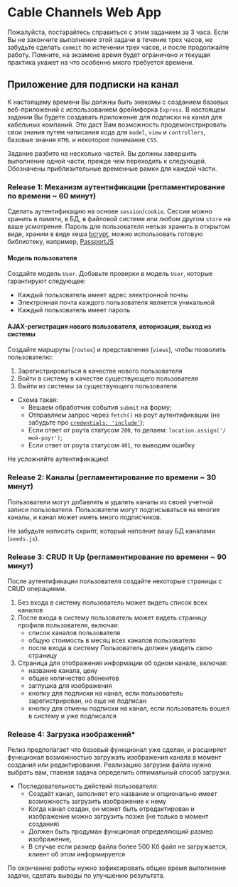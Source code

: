 # Cable Channels Web App

Пожалуйста, постарайтесь справиться с этим заданием за 3 часа. 
Если Вы не закончите выполнение этой задачи в течение трех часов, не забудьте сделать `commit` по истечении трех часов, и после продолжайте работу.
Помните, на экзамене время будет ограничено и текущая практика укажет на что особенно много требуется времени.

## Приложение для подписки на канал

К настоящему времени Вы должны быть знакомы с созданием базовых веб-приложений с использованием фреймфорка `Express`. В настоящем задании Вы будете создавать приложение для подписки на канал для кабельных компаний. Это даст Вам возможность продемонстрировать свои знания путем написания кода для `model`, `view` и `controllers`, базовые знания `HTML` и некоторое понимание `CSS`.

Задание разбито на несколько частей. Вы должны завершить выполнение одной части, прежде чем переходить к следующей. 
Обозначены приблизительные временные рамки для каждой части.

### Release 1: Механизм аутентификации (регламентирование по времени ~ 60 минут)

Сделать аутентификацию на основе `session`/`cookie`. Сессии можно хранить в памяти, в БД, в файловой системе или любом другом `store` на ваше усмотрение.
Пароль для пользователя нельзя хранить в открытом виде, храним в виде хеша [bcrypt](https://github.com/kelektiv/node.bcrypt.js), можно использовать готовую библиотеку, например, [PassportJS](http://www.passportjs.org/) 

#### Модель пользователя

Создайте модель `User`. Добавьте проверки в модель `User`, которые гарантируют следующее:

- Каждый пользователь имеет адрес электронной почты
- Электронная почта каждого пользователя является уникальной
- Каждый пользователь имеет пароль

#### AJAX-регистрация нового пользователя, авторизация, выход из системы

Создайте маршруты (`routes`) и представления (`views`), чтобы позволить пользователю:

1. Зарегистрироваться в качестве нового пользователя
2. Войти в систему в качестве существующего пользователя
3. Выйти из системы за существующего пользователя

- Схема такая:
   - Вешаем обработчик события `submit` на форму;
   - Отправляем запрос через `fetch()` на роут аутентификации (не забудьте про [`credentials: 'include'`](https://developer.mozilla.org/en-US/docs/Web/API/Request/credentials));
   - Если ответ от роута статусом `200`, то делаем: `location.assign('/мой-роут')`;
   - Если ответ от роута статусом `401`, то выводим ошибку

Не усложняйте аутентификацию!

### Release 2: Каналы (регламентирование по времени ~ 30 минут)

Пользователи могут добавлять и удалять каналы из своей учетной записи пользователя. Пользователи могут подписываться на многие каналы, и канал может иметь много подписчиков. 

Не забудьте написать скрипт, который наполнит вашу БД каналами (`seeds.js`).


### Release 3: CRUD It Up (регламентирование по времени ~ 90 минут)

После аутентификации пользователя создайте некоторые страницы с CRUD операциями.

1. Без входа в систему пользователь может видеть список всех каналов
2. После входа в систему пользователь может видеть страницу профиля пользователя, включая:
   * список каналов пользователя
   * общую стоимость в месяц всех каналов пользователя
   * после входа в систему Пользователь должен увидеть свою страницу
3. Страница для отображения информации об одном канале, включая:
   * название канала, цену
   * общее количество абонентов
   * заглушка для изображения
   * кнопку для подписки на канал, если пользователь зарегистрирован, но еще не подписан
   * кнопку для отмены подписки на канал, если пользователь вошел в систему и уже подписался   

### Release 4: Загрузка изображений*

Релиз предполагает что базовый функционал уже сделан, и расширяет функционал возможностью загружать изображения канала в момент создания или редактирования.
Реализацию загрузки файла нужно выбрать вам, главная задача определить оптимальный способ загрузки.

- Последовательность действий пользователя:
   - Создаёт канал, заполняет его название и опционально имеет возможность загрузить изображение к нему
   - Когда канал создан, он может быть отредактирован и изображение можно загрузить позже (не только в момент создания)
   - Должен быть продуман функционал определяющий размер изображение, 
   - В случае если размер файла более 500 Кб файл не загружается, клиент об этом информируется

По окончанию работы нужно зафиксировать общее время выполнения задачи, сделать выводы по улучшению результата.